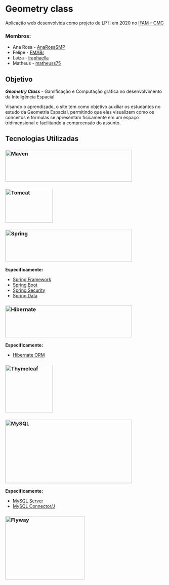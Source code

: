 
# Geometry class
Aplicação web desenvolvida como projeto de LP II em 2020 no [IFAM - CMC]

### Membros:
- Ana Rosa - [AnaRosaSMP][Ana]
- Felipe - [FMABr][Felipe]
- Laiza - [lraphaella][Laiza]
- Matheus - [matheuss75][Matheus]

## Objetivo

***Geometry Class*** - Gamificação e Computação gráfica no desenvolvimento da Inteligência Espacial

Visando o aprendizado, o site tem como objetivo auxiliar os estudantes no estudo da Geometria Espacial, permitindo que eles visualizem como os conceitos e fórmulas se apresentam fisicamente em um espaço tridimensional e facilitando a compreensão do assunto.

## Tecnologias Utilizadas

### [<img alt="Maven" rel="external" src="https://maven.apache.org/images/maven-logo-black-on-white.png" width="400" height="100"/>][Maven]

### [<img alt="Tomcat" rel="external" src="http://tomcat.apache.org/res/images/tomcat.png" width="150" height="106"/>][Tomcat]

### [<img alt="Spring" rel="external" src="https://spring.io/images/spring-logo-fc4350c59999bb62c468361537212419.svg" width="400" height="100"/>][Spring]
**Especificamente:**
- [Spring Framework]
- [Spring Boot]
- [Spring Security]
- [Spring Data]

### [<img alt="Hibernate" rel="external" src="https://hibernate.org/images/hibernate-logo.svg"  width="400" height="100"/>][Hibernate]
**Especificamente:**
- [Hibernate ORM]

### [<img alt="Thymeleaf" rel="external" src="https://www.thymeleaf.org/images/thymeleaf.png"  width="150" height="150"/>][Thymeleaf]

### [<img alt="MySQL" rel="external" src="https://labs.mysql.com/common/logos/mysql-logo.svg?v2"  width="400" height="200"/>][MySQL]
**Especificamente:**
- [MySQL Server]
- [MySQL Connector/J]

### [<img alt="Flyway" rel="external" src="https://flywaydb.org/assets/logo/flyway-logo-tm.png"  width="250" height="200"/>][Flyway]


[comment]: # (Links abaixo)

[IFAM - CMC]: http://www2.ifam.edu.br/campus/cmc

[Ana]: https://github.com/anarosasmp
[Laiza]: https://github.com/lraphaella
[Felipe]: https://github.com/FMABr
[Matheus]: https://github.com/matheuss75

[Maven]: https://maven.apache.org "Apache Maven"
[Tomcat]: http://tomcat.apache.org "Apache Tomcat"

[Spring]: https://spring.io "Spring"
[Spring Framework]: https://spring.io/projects/spring-framework
[Spring Data]: https://spring.io/projects/spring-data
[Spring Boot]: https://spring.io/projects/spring-boot
[Spring Security]: https://spring.io/projects/spring-security

[Hibernate]: https://hibernate.org "Hibernate"
[Hibernate ORM]: https://hibernate.org/orm

[Thymeleaf]: https://www.thymeleaf.org "Thymeleaf"

[Mysql]: https://www.mysql.com/ "MySQL"
[Mysql server]: https://dev.mysql.com/downloads/mysql
[Mysql connector/j]: https://dev.mysql.com/downloads/connector/j/

[Flyway]: https://flywaydb.org/ "Flyway"
